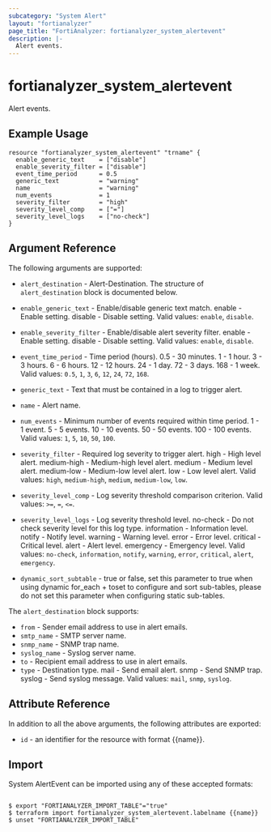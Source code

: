 ```yaml
---
subcategory: "System Alert"
layout: "fortianalyzer"
page_title: "FortiAnalyzer: fortianalyzer_system_alertevent"
description: |-
  Alert events.
---
```


# fortianalyzer_system_alertevent
Alert events.

## Example Usage

```hcl
resource "fortianalyzer_system_alertevent" "trname" {
  enable_generic_text    = ["disable"]
  enable_severity_filter = ["disable"]
  event_time_period      = 0.5
  generic_text           = "warning"
  name                   = "warning"
  num_events             = 1
  severity_filter        = "high"
  severity_level_comp    = ["="]
  severity_level_logs    = ["no-check"]
}
```

## Argument Reference


The following arguments are supported:


* `alert_destination` - Alert-Destination. The structure of `alert_destination` block is documented below.
* `enable_generic_text` - Enable/disable generic text match. enable - Enable setting. disable - Disable setting. Valid values: `enable`, `disable`.

* `enable_severity_filter` - Enable/disable alert severity filter. enable - Enable setting. disable - Disable setting. Valid values: `enable`, `disable`.

* `event_time_period` - Time period (hours). 0.5 - 30 minutes. 1 - 1 hour. 3 - 3 hours. 6 - 6 hours. 12 - 12 hours. 24 - 1 day. 72 - 3 days. 168 - 1 week. Valid values: `0.5`, `1`, `3`, `6`, `12`, `24`, `72`, `168`.

* `generic_text` - Text that must be contained in a log to trigger alert.
* `name` - Alert name.
* `num_events` - Minimum number of events required within time period. 1 - 1 event. 5 - 5 events. 10 - 10 events. 50 - 50 events. 100 - 100 events. Valid values: `1`, `5`, `10`, `50`, `100`.

* `severity_filter` - Required log severity to trigger alert. high - High level alert. medium-high - Medium-high level alert. medium - Medium level alert. medium-low - Medium-low level alert. low - Low level alert. Valid values: `high`, `medium-high`, `medium`, `medium-low`, `low`.

* `severity_level_comp` - Log severity threshold comparison criterion. Valid values: `>=`, `=`, `<=`.

* `severity_level_logs` - Log severity threshold level. no-check - Do not check severity level for this log type. information - Information level. notify - Notify level. warning - Warning level. error - Error level. critical - Critical level. alert - Alert level. emergency - Emergency level. Valid values: `no-check`, `information`, `notify`, `warning`, `error`, `critical`, `alert`, `emergency`.

* `dynamic_sort_subtable` - true or false, set this parameter to true when using dynamic for_each + toset to configure and sort sub-tables, please do not set this parameter when configuring static sub-tables.

The `alert_destination` block supports:

* `from` - Sender email address to use in alert emails.
* `smtp_name` - SMTP server name.
* `snmp_name` - SNMP trap name.
* `syslog_name` - Syslog server name.
* `to` - Recipient email address to use in alert emails.
* `type` - Destination type. mail - Send email alert. snmp - Send SNMP trap. syslog - Send syslog message. Valid values: `mail`, `snmp`, `syslog`.



## Attribute Reference

In addition to all the above arguments, the following attributes are exported:
* `id` - an identifier for the resource with format {{name}}.

## Import

System AlertEvent can be imported using any of these accepted formats:
```

$ export "FORTIANALYZER_IMPORT_TABLE"="true"
$ terraform import fortianalyzer_system_alertevent.labelname {{name}}
$ unset "FORTIANALYZER_IMPORT_TABLE"
```

